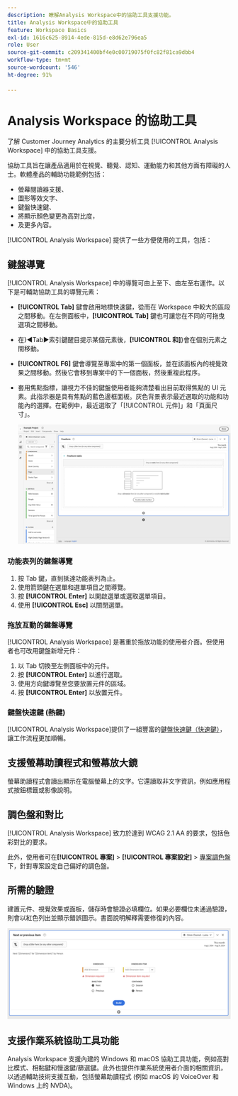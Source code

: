 ```yaml
---
description: 瞭解Analysis Workspace中的協助工具支援功能。
title: Analysis Workspace中的協助工具
feature: Workspace Basics
exl-id: 1616c625-8914-4ede-815d-e8d62e796ea5
role: User
source-git-commit: c209341400bf4e0c00719075f0fc82f81ca9dbb4
workflow-type: tm+mt
source-wordcount: '546'
ht-degree: 91%

---
```


# Analysis Workspace 的協助工具

了解 Customer Journey Analytics 的主要分析工具 [!UICONTROL Analysis Workspace] 中的協助工具支援。

協助工具旨在讓產品適用於在視覺、聽覺、認知、運動能力和其他方面有障礙的人士。軟體產品的輔助功能範例包括：

* 螢幕閱讀器支援、
* 圖形等效文字、
* 鍵盤快速鍵、
* 將顯示顏色變更為高對比度，
* 及更多內容。

[!UICONTROL Analysis Workspace] 提供了一些方便使用的工具，包括：

## 鍵盤導覽

[!UICONTROL Analysis Workspace] 中的導覽可由上至下、由左至右運作。以下是可輔助協助工具的導覽元素：

* **[!UICONTROL Tab]** 鍵會啟用地標快速鍵，從而在 Workspace 中較大的區段之間移動。在左側面板中，**[!UICONTROL Tab]** 鍵也可讓您在不同的可拖曳選項之間移動。
* 在}︎◀Tab▶索引鍵醒目提示某個元素後，**[!UICONTROL 和]**}︎會在個別元素之間移動。
* **[!UICONTROL F6]** 鍵會導覽至專案中的第一個面板，並在該面板內的視覺效果之間移動。然後它會移到專案中的下一個面板，然後重複此程序。
* 套用焦點指標，讓視力不佳的鍵盤使用者能夠清楚看出目前取得焦點的 UI 元素。此指示器是具有焦點的藍色邊框面板。灰色背景表示最近選取的功能和功能內的選擇。在範例中，最近選取了「[!UICONTROL 元件]」和「頁面尺寸」。

  ![自由格式表格，顯示自由格式表格周圍藍色邊框的焦點指標。](assets/focus-indicator.png)

### 功能表列的鍵盤導覽

1. 按 Tab 鍵，直到抵達功能表列為止。
1. 使用箭頭鍵在選單和選單項目之間導覽。
1. 按 **[!UICONTROL Enter]** 以開啟選單或選取選單項目。
1. 使用 **[!UICONTROL Esc]** 以關閉選單。

### 拖放互動的鍵盤導覽

[!UICONTROL Analysis Workspace] 是著重於拖放功能的使用者介面。但使用者也可改用鍵盤新增元件：

1. 以 Tab 切換至左側面板中的元件。
1. 按 **[!UICONTROL Enter]** 以進行選取。
1. 使用方向鍵導覽至您要放置元件的區域。
1. 按 **[!UICONTROL Enter]** 以放置元件。

### 鍵盤快速鍵 (熱鍵)

[!UICONTROL Analysis Workspace]提供了一組豐富的[鍵盤快速鍵（快速鍵）](/help/analysis-workspace/build-workspace-project/fa-shortcut-keys.md)，讓工作流程更加順暢。

## 支援螢幕助讀程式和螢幕放大鏡

螢幕助讀程式會讀出顯示在電腦螢幕上的文字。它還讀取非文字資訊，例如應用程式按鈕標籤或影像說明。

## 調色盤和對比

[!UICONTROL Analysis Workspace] 致力於達到 WCAG 2.1 AA 的要求，包括色彩對比的要求。

此外，使用者可在&#x200B;**[!UICONTROL 專案]** > **[!UICONTROL 專案設定]** > [專案調色盤](/help/analysis-workspace/build-workspace-project/color-palettes.md)下，針對專案設定自己偏好的調色盤。

## 所需的驗證

建置元件、視覺效果或面板，儲存時會驗證必填欄位。如果必要欄位未通過驗證，則會以紅色列出並顯示錯誤圖示。書面說明解釋需要修復的內容。

![區段產生器和錯誤驗證指標。](assets/error-validation.png)

## 支援作業系統協助工具功能

Analysis Workspace 支援內建的 Windows 和 macOS 協助工具功能，例如高對比模式、相黏鍵和慢速鍵/篩選鍵。此外也提供作業系統使用者介面的相關資訊，以透過輔助技術支援互動，包括螢幕助讀程式 (例如 macOS 的 VoiceOver 和 Windows 上的 NVDA)。

